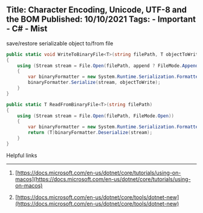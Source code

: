 Title: Character Encoding, Unicode, UTF-8 and the BOM
Published: 10/10/2021
Tags:
    - Important
    - C#
    - Mist
---

 save/restore serializable object to/from file

```csharp
public static void WriteToBinaryFile<T>(string filePath, T objectToWrite, bool append = false)
{
    using (Stream stream = File.Open(filePath, append ? FileMode.Append : FileMode.Create))
    {
        var binaryFormatter = new System.Runtime.Serialization.Formatters.Binary.BinaryFormatter();
        binaryFormatter.Serialize(stream, objectToWrite);
    }
}
```


```csharp
public static T ReadFromBinaryFile<T>(string filePath)
{
    using (Stream stream = File.Open(filePath, FileMode.Open))
    {
        var binaryFormatter = new System.Runtime.Serialization.Formatters.Binary.BinaryFormatter();
        return (T)binaryFormatter.Deserialize(stream);
    }
}
```

Helpful links
*****************

1. [https://docs.microsoft.com/en-us/dotnet/core/tutorials/using-on-macos](https://docs.microsoft.com/en-us/dotnet/core/tutorials/using-on-macos)

2. [https://docs.microsoft.com/en-us/dotnet/core/tools/dotnet-new](https://docs.microsoft.com/en-us/dotnet/core/tools/dotnet-new)